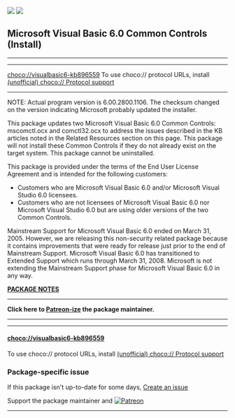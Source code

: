 [![](https://img.shields.io/chocolatey/v/visualbasic6-kb896559?color=green&label=visualbasic6-kb896559)](https://chocolatey.org/packages/visualbasic6-kb896559) [![](https://img.shields.io/chocolatey/dt/visualbasic6-kb896559)](https://chocolatey.org/packages/visualbasic6-kb896559)

## Microsoft Visual Basic 6.0 Common Controls (Install)

---

***
[choco://visualbasic6-kb896559](choco://visualbasic6-kb896559)
To use choco:// protocol URLs, install [(unofficial) choco:// Protocol support ](https://chocolatey.org/packages/choco-protocol-support)
***

NOTE: Actual program version is 6.00.2800.1106. The checksum changed on the version indicating Microsoft probably updated the installer.

This package updates two Microsoft Visual Basic 6.0 Common Controls: mscomctl.ocx and comctl32.ocx to address the issues described in the KB articles noted in the Related Resources section on this page. 
This package will not install these Common Controls if they do not already exist on the target system. This package cannot be uninstalled.

This package is provided under the terms of the End User License Agreement and is intended for the following customers:

* Customers who are Microsoft Visual Basic 6.0 and/or Microsoft Visual Studio 6.0 licensees.
* Customers who are not licensees of Microsoft Visual Basic 6.0 nor Microsoft Visual Studio 6.0 but are using older versions of the two Common Controls.

Mainstream Support for Microsoft Visual Basic 6.0 ended on March 31, 2005. However, we are releasing this non-security related package because it contains improvements that were ready for release just prior to the end of Mainstream Support. Microsoft Visual Basic 6.0 has transitioned to Extended Support which runs through March 31, 2008. Microsoft is not extending the Mainstream Support phase for Microsoft Visual Basic 6.0 in any way.

**[PACKAGE NOTES](https://github.com/bcurran3/ChocolateyPackages/blob/master/visualbasic6-kb896559/readme.md)**

***
**Click here to [Patreon-ize](https://www.patreon.com/bcurran3) the package maintainer.**
***

---

#### [choco://visualbasic6-kb896559](choco://visualbasic6-kb896559)
To use choco:// protocol URLs, install [(unofficial) choco:// Protocol support ](https://chocolatey.org/packages/choco-protocol-support)

### Package-specific issue
If this package isn't up-to-date for some days, [Create an issue](https://github.com/tunisiano187/Chocolatey-packages/issues/new/choose)

Support the package maintainer and [![Patreon](https://cdn.jsdelivr.net/gh/tunisiano187/Chocolatey-packages@d15c4e19c709e7148588d4523ffc6dd3cd3c7e5e/icons/patreon.png)](https://www.patreon.com/tunisiano)

---
